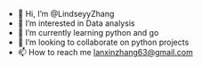- 👋 Hi, I’m @LindseyyZhang
- 👀 I’m interested in Data analysis 
- 🌱 I’m currently learning python and go
- 💞️ I’m looking to collaborate on python projects
- 📫 How to reach me lanxinzhang63@gmail.com

<!---
LindseyyZhang/LindseyyZhang is a ✨ special ✨ repository because its `README.md` (this file) appears on your GitHub profile.
You can click the Preview link to take a look at your changes.
--->
